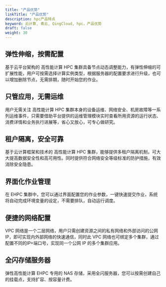 ```yaml
---
title: "产品优势"
linkTitle: "产品优势"
description: hpc产品特点
keyword: 云计算, 青云, QingCloud, hpc，产品优势
draft: false
weight: 30
---
```


## 弹性伸缩，按需配置

基于云平台架构的 高性能计算 HPC 集群具备节点动态调整能力，有弹性伸缩的可扩展性能，用户可按需选择计算实例类型，根据服务器的配置要求进行升级，也可以增加删除节点，无需排期，随时开始您的作业。

## 只管应用，无需运维

用户无需关注 高性能计算 HPC 集群本身的设备运维、网络安全、机房故障等一系列运维事件，只需要借助平台提供的运维管理模块实时查看所用资源的运行状态、消费详情和业务执行进展等，省心又放心，可专心做研究。

## 租户隔离，安全可靠

基于云计算框架和技术的 高性能计算 HPC 集群，能够提供多租户隔离机制，可大大提高数据安全性和高可用性。同时提供符合网络安全等级标准的防护措施，有效消除安全隐患。


## 界面化作业管理

在 EHPC 集群中，您可以通过界面配置您的作业参数，一键快速提交作业，系统将自动完成环境变量的设定，不需要排队，自动运行调度。

## 便捷的网络配置

VPC 网络是一个二层网络，用户只需创建资源之间的私有网络和外部访问的公网 IP，即可实现内外部网络的快速通信，同时此 VPC 网络也可绑定多个集群，通过配置不同的IP+端口号，实现同一个公网 IP 的多个集群应用。

## 全闪存储服务器

弹性高性能计算 EHPC 专用的 NAS 存储，采用全闪服务器，您可以按需创建自己的挂载点，支持扩容、按容量计费。
